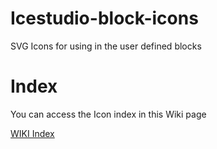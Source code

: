 # Icestudio-block-icons
SVG Icons for using in the user defined blocks

# Index

You can access the Icon index in this Wiki page

[WIKI Index](https://github.com/FPGAwars/Icestudio-block-icons/wiki)
